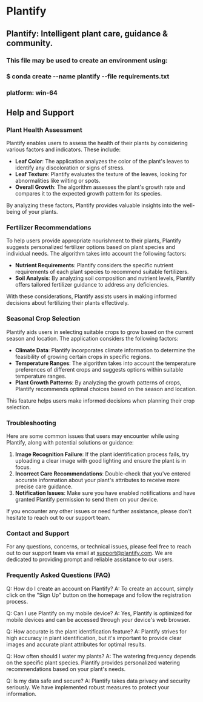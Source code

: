 # Plantify
## Plantify: Intelligent plant care, guidance & community.
### This file may be used to create an environment using:
### $ conda create --name plantify --file requirements.txt
### platform: win-64

## Help and Support

### Plant Health Assessment

Plantify enables users to assess the health of their plants by considering various factors and indicators. These include:

- **Leaf Color**: The application analyzes the color of the plant's leaves to identify any discoloration or signs of stress.
- **Leaf Texture**: Plantify evaluates the texture of the leaves, looking for abnormalities like wilting or spots.
- **Overall Growth**: The algorithm assesses the plant's growth rate and compares it to the expected growth pattern for its species.

By analyzing these factors, Plantify provides valuable insights into the well-being of your plants.

### Fertilizer Recommendations

To help users provide appropriate nourishment to their plants, Plantify suggests personalized fertilizer options based on plant species and individual needs. The algorithm takes into account the following factors:

- **Nutrient Requirements**: Plantify considers the specific nutrient requirements of each plant species to recommend suitable fertilizers.
- **Soil Analysis**: By analyzing soil composition and nutrient levels, Plantify offers tailored fertilizer guidance to address any deficiencies.

With these considerations, Plantify assists users in making informed decisions about fertilizing their plants effectively.

### Seasonal Crop Selection

Plantify aids users in selecting suitable crops to grow based on the current season and location. The application considers the following factors:

- **Climate Data**: Plantify incorporates climate information to determine the feasibility of growing certain crops in specific regions.
- **Temperature Ranges**: The algorithm takes into account the temperature preferences of different crops and suggests options within suitable temperature ranges.
- **Plant Growth Patterns**: By analyzing the growth patterns of crops, Plantify recommends optimal choices based on the season and location.

This feature helps users make informed decisions when planning their crop selection.

### Troubleshooting

Here are some common issues that users may encounter while using Plantify, along with potential solutions or guidance:

1. **Image Recognition Failure**: If the plant identification process fails, try uploading a clear image with good lighting and ensure the plant is in focus.
2. **Incorrect Care Recommendations**: Double-check that you've entered accurate information about your plant's attributes to receive more precise care guidance.
3. **Notification Issues**: Make sure you have enabled notifications and have granted Plantify permission to send them on your device.

If you encounter any other issues or need further assistance, please don't hesitate to reach out to our support team.

### Contact and Support

For any questions, concerns, or technical issues, please feel free to reach out to our support team via email at [support@plantify.com](mailto:support@plantify.com). We are dedicated to providing prompt and reliable assistance to our users.

### Frequently Asked Questions (FAQ)

Q: How do I create an account on Plantify?
A: To create an account, simply click on the "Sign Up" button on the homepage and follow the registration process.

Q: Can I use Plantify on my mobile device?
A: Yes, Plantify is optimized for mobile devices and can be accessed through your device's web browser.

Q: How accurate is the plant identification feature?
A: Plantify strives for high accuracy in plant identification, but it's important to provide clear images and accurate plant attributes for optimal results.

Q: How often should I water my plants?
A: The watering frequency depends on the specific plant species. Plantify provides personalized watering recommendations based on your plant's needs.

Q: Is my data safe and secure?
A: Plantify takes data privacy and security seriously. We have implemented robust measures to protect your information.

